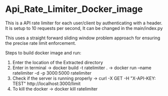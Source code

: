 # Api_Rate_Limiter_Docker_image

This is a API rate limiter for each user/client by authenticating with a header. It is setup to 10 requests per second, 
It can be changed in the main/index.py
 
This uses a straight forward sliding window problem approach for ensuring the precise rate limit enforcement.

Steps to build docker image and run:
1) Enter the location of the Extracted directory
2) Enter in terminal
   -> docker build -t ratelimiter .
  -> docker run –name ratelimiter -d -p 3000:5000  ratelimiter
3) Check if the server is running properly
  -> curl -X GET -H "X-API-KEY: TEST" http://localhost:3000/limit
3) To kill the docker
  -> docker kill ratelimiter


